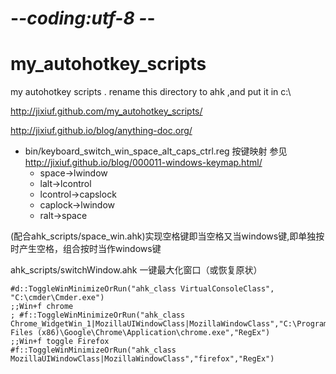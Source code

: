 # -*-coding:utf-8 -*-
# my_autohotkey_scripts
my autohotkey scripts .
rename this directory to ahk ,and put it in c:\

http://jixiuf.github.com/my_autohotkey_scripts/


http://jixiuf.github.io/blog/anything-doc.org/

* bin/keyboard_switch_win_space_alt_caps_ctrl.reg
按键映射 参见 http://jixiuf.github.io/blog/000011-windows-keymap.html/
    - space->lwindow
    - lalt->lcontrol
    - lcontrol->capslock
    - caplock->lwindow
    - ralt->space
    
(配合ahk_scripts/space_win.ahk)实现空格键即当空格又当windows键,即单独按时产生空格，组合按时当作windows键 

ahk_scripts/switchWindow.ahk 一键最大化窗口（或恢复原状）
```
#d::ToggleWinMinimizeOrRun("ahk_class VirtualConsoleClass", "C:\cmder\Cmder.exe")
;;Win+f chrome
; #f::ToggleWinMinimizeOrRun("ahk_class Chrome_WidgetWin_1|MozillaUIWindowClass|MozillaWindowClass","C:\Program Files (x86)\Google\Chrome\Application\chrome.exe","RegEx")
;;Win+f toggle Firefox
#f::ToggleWinMinimizeOrRun("ahk_class MozillaUIWindowClass|MozillaWindowClass","firefox","RegEx")
```
